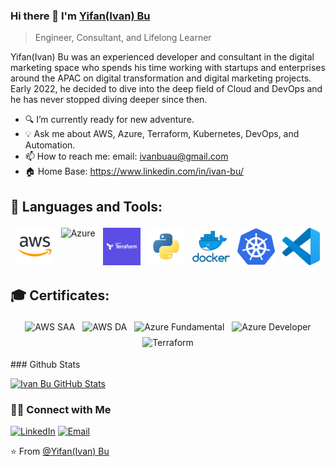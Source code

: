 ### Hi there 👋 I'm [Yifan(Ivan) Bu](https://www.linkedin.com/in/ivan-bu/)
> Engineer, Consultant, and Lifelong Learner




<div>
 <p>
Yifan(Ivan) Bu was an experienced developer and consultant in the digital marketing space who spends his time working with startups and enterprises around the APAC on digital transformation and digital marketing projects. Early 2022, he decided to dive into the deep field of Cloud and DevOps and he has never stopped diving deeper since then.
   
   
- :mag: I’m currently ready for new adventure.
- :bulb: Ask me about AWS, Azure, Terraform, Kubernetes, DevOps, and Automation.
- 📫 How to reach me: email: ivanbuau@gmail.com
- :house: Home Base: https://www.linkedin.com/in/ivan-bu/

</p>
</div>

## :fork_and_knife: Languages and Tools:
<p align="center">
<img src="https://raw.githubusercontent.com/github/explore/80688e429a7d4ef2fca1e82350fe8e3517d3494d/topics/aws/aws.png" alt="AWS" height="60" style="vertical-align:top; margin:4px">
<img src="https://user-images.githubusercontent.com/31915035/195755030-4e4b91ba-90e7-4e5d-9911-9db98605e746.png" alt="Azure" height="60" style="vertical-align:top; margin:4px">
<img src="https://raw.githubusercontent.com/github/explore/80688e429a7d4ef2fca1e82350fe8e3517d3494d/topics/terraform/terraform.png" alt="Terraform" height="60" style="vertical-align:top; margin:4px">
<img src="https://raw.githubusercontent.com/github/explore/80688e429a7d4ef2fca1e82350fe8e3517d3494d/topics/python/python.png" alt="Python" height="60" style="vertical-align:top; margin:4px">
<img src="https://raw.githubusercontent.com/github/explore/80688e429a7d4ef2fca1e82350fe8e3517d3494d/topics/docker/docker.png" alt="Docker" height="60" style="vertical-align:top; margin:4px">
<img src="https://raw.githubusercontent.com/github/explore/80688e429a7d4ef2fca1e82350fe8e3517d3494d/topics/kubernetes/kubernetes.png" alt="Kubernetes" height="60" style="vertical-align:top; margin:4px">
<img src="https://raw.githubusercontent.com/github/explore/80688e429a7d4ef2fca1e82350fe8e3517d3494d/topics/visual-studio-code/visual-studio-code.png" alt="VS Code" height="60" style="vertical-align:top; margin:4px">
</p>

## :mortar_board: Certificates:
<p align="center">
<img src="https://user-images.githubusercontent.com/31915035/195757142-cf64f9c0-df40-4f5a-afa6-8087676ea82d.png" alt="AWS SAA" height="60" style="vertical-align:top; margin:4px">
<img src="https://user-images.githubusercontent.com/31915035/195757139-1289adf2-40b8-4a4a-822d-d783128c2157.png" alt="AWS DA" height="60" style="vertical-align:top; margin:4px">
<img src="https://user-images.githubusercontent.com/31915035/195757132-674cd4cd-b26b-42ab-b937-2dbe337aee71.png" alt="Azure Fundamental" height="60" style="vertical-align:top; margin:4px">
<img src="https://user-images.githubusercontent.com/31915035/195757127-b2f76a9e-0941-432f-8148-834da3e7526b.png" alt="Azure Developer" height="60" style="vertical-align:top; margin:4px">
<img src="https://user-images.githubusercontent.com/31915035/195757144-b52b7767-f970-4830-8e79-3e21fc948154.png" alt="Terraform" height="60" style="vertical-align:top; margin:4px">
</p>
### Github Stats

[![Ivan Bu GitHub Stats](https://github-readme-stats.vercel.app/api?username=yifanbu&show_icons=true&count_private=true)](https://github.com/yifanbu)

<h3> 🤝🏻 Connect with Me </h3>

<p align="left">
<a href="https://www.linkedin.com/in/ivan-bu/" target="_blank"><img alt="LinkedIn" src="https://img.shields.io/badge/LinkedIn-@ivan-blue?style=flat&logo=linkedin"></a>
<a href="mailto:ivanbuau@gmail.com"><img alt="Email" src="https://img.shields.io/badge/Email-ivanbuau@gmail.com-blue?style=flat&logo=gmail"></a>
</p>


⭐️ From [@Yifan(Ivan) Bu](https://github.com/yifanbu)